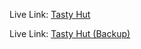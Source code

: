 Live Link: <a href='https://xyryc.github.io/Tasty-Hut-meal-api'>Tasty Hut </a>

Live Link: <a href='https://tasty-hut-api.surge.sh'>Tasty Hut (Backup)</a>

